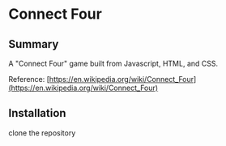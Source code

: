 # Connect Four


## Summary

A "Connect Four" game built from Javascript, HTML, and CSS.

Reference: [https://en.wikipedia.org/wiki/Connect_Four](https://en.wikipedia.org/wiki/Connect_Four)


## Installation
clone the repository

